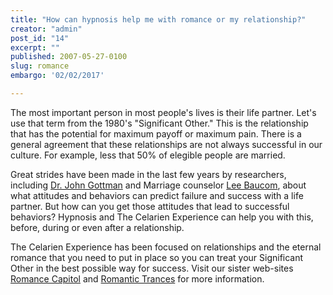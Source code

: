 ```yaml
---
title: "How can hypnosis help me with romance or my relationship?"
creator: "admin"
post_id: "14"
excerpt: ""
published: 2007-05-27-0100
slug: romance
embargo: '02/02/2017'

---
```

The most important person in most people's lives is their life partner.  Let's use that term from  the 1980's "Significant Other."  This is the relationship that has the potential for maximum payoff or maximum pain.  There is a general agreement that these relationships are not always successful in our culture.  For example, less that 50% of elegible people are married.

Great strides have been made in the last few years by researchers, including <a href="http://www.google.com/search?q=john+gottman">Dr. John Gottman</a> and Marriage counselor <a href="http://www.google.com/search?q=lee+baucom">Lee Baucom</a>, about what attitudes and behaviors can predict failure and success with a life partner.  But how can you get those attitudes that lead to successful behaviors?  Hypnosis and The Celarien Experience can help you with this, before, during or even after a relationship.

The Celarien Experience has been focused on relationships and the eternal romance that you need to put in place so you can treat your Significant Other in the best possible way for success.  Visit our sister web-sites <a href="http://romancecapitol.com/">Romance Capitol</a> and <a href="http://romantictrances.com/">Romantic Trances</a> for more information.